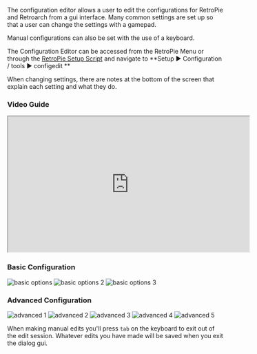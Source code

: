 The configuration editor allows a user to edit the configurations for RetroPie and Retroarch from a gui interface. Many common settings are set up so that a user can change the settings with a gamepad.

Manual configurations can also be set with the use of a keyboard.

The Configuration Editor can be accessed from the RetroPie Menu or through the [RetroPie Setup Script](Updating-RetroPie) and navigate to **Setup ▶ Configuration / tools ▶ configedit **

When changing settings, there are notes at the bottom of the screen that explain each setting and what they do.

### Video Guide

<iframe width="560" height="315" src="https://www.youtube-nocookie.com/embed/rt2v-xCTDM0" title="RetroPie Configuration editor" allow="accelerometer; autoplay; clipboard-write; encrypted-media; gyroscope; picture-in-picture; allowfullscreen"></iframe>

### Basic Configuration

![basic options](https://cloud.githubusercontent.com/assets/10035308/14335301/6eade1ca-fc17-11e5-85dd-55e9d4264fae.PNG)
![basic options 2](https://cloud.githubusercontent.com/assets/10035308/14335297/6eab3bc8-fc17-11e5-8bf6-1230f67be4dc.PNG)
![basic options 3](https://cloud.githubusercontent.com/assets/10035308/14335298/6eac41da-fc17-11e5-8ffb-6ff208aedc31.PNG)

### Advanced Configuration

![advanced 1](https://cloud.githubusercontent.com/assets/10035308/14335300/6ead0dae-fc17-11e5-9330-f2e41f387036.PNG)
![advanced 2](https://cloud.githubusercontent.com/assets/10035308/14335302/6eb5cd2c-fc17-11e5-93a6-9689db057804.PNG)
![advanced 3](https://cloud.githubusercontent.com/assets/10035308/14335303/6eb89b9c-fc17-11e5-9631-7a64b5c53f41.PNG)
![advanced 4](https://cloud.githubusercontent.com/assets/10035308/14335299/6eacc308-fc17-11e5-8f52-cd86183ec21b.PNG)
![advanced 5](https://cloud.githubusercontent.com/assets/10035308/14335296/6ea96ac8-fc17-11e5-81d7-e737c7290e41.PNG)

When making manual edits you'll press `tab` on the keyboard to exit out of the edit session. Whatever edits you have made will be saved when you exit the dialog gui.
